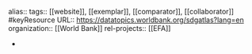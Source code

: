 alias::
tags:: [[website]], [[exemplar]], [[comparator]], [[collaborator]] #keyResource 
URL:: https://datatopics.worldbank.org/sdgatlas?lang=en
organization:: [[World Bank]]
rel-projects:: [[EFA]]

-